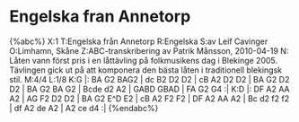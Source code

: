 # Engelska fran Annetorp

{%abc%}
X:1
T:Engelska från Annetorp
R:Engelska
S:av Leif Cavinger
O:Limhamn, Skåne
Z:ABC-transkribering av Patrik Månsson, 2010-04-19
N: Låten vann först pris i en låttävling på folkmusikens dag i Blekinge 2005. Tävlingen gick ut på att komponera den bästa låten i traditionell blekingsk stil.
M:4/4
L:1/8
K:G
|: BA G2 BAG2 | dc B2 D2 D2 | cB A2 D2 D2 | BA G2 D2 D2 |
BA G2 BA G2 | Bcde d2 A2 | GABD GBAD | FA G2 G4 :|
K:D
|: DF A2 AA A2 | AG F2 D2 D2 | BA G2 E^D E2 | cB A2 F2 F2 |
DF A2 AA A2 | Bc d2 f2 f2 | df A2 de A2 | A2 ce d4 :|
{%endabc%}
